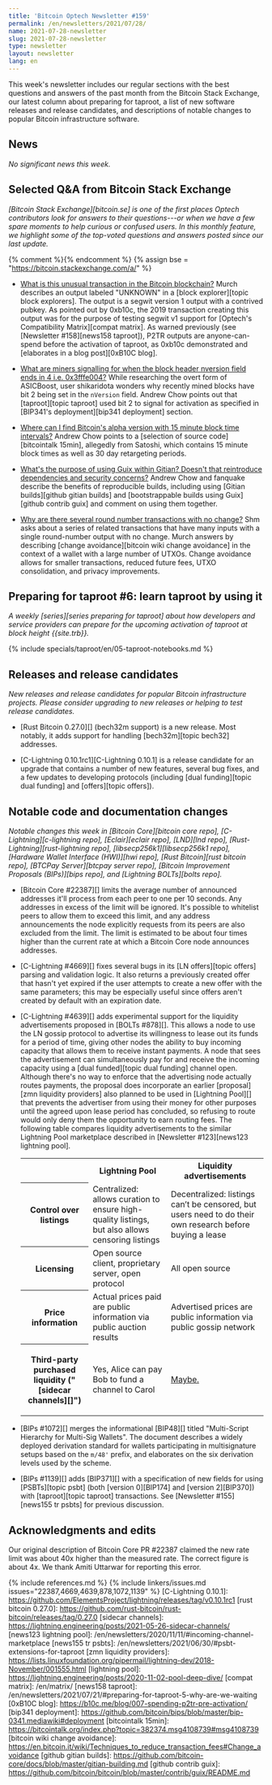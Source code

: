 ```yaml
---
title: 'Bitcoin Optech Newsletter #159'
permalink: /en/newsletters/2021/07/28/
name: 2021-07-28-newsletter
slug: 2021-07-28-newsletter
type: newsletter
layout: newsletter
lang: en
---
```

This week's newsletter includes our regular sections with the best
questions and answers of the past month from the Bitcoin Stack Exchange,
our latest column about preparing for taproot, a list of new software
releases and release candidates, and descriptions of notable changes to
popular Bitcoin infrastructure software.

## News

*No significant news this week.*

## Selected Q&A from Bitcoin Stack Exchange

*[Bitcoin Stack Exchange][bitcoin.se] is one of the first places Optech
contributors look for answers to their questions---or when we have a
few spare moments to help curious or confused users.  In
this monthly feature, we highlight some of the top-voted questions and
answers posted since our last update.*

{% comment %}<!-- https://bitcoin.stackexchange.com/search?tab=votes&q=created%3a1m..%20is%3aanswer -->{% endcomment %}
{% assign bse = "https://bitcoin.stackexchange.com/a/" %}

- [What is this unusual transaction in the Bitcoin blockchain?]({{bse}}107603)
  Murch describes an output labeled "UNKNOWN" in a [block explorer][topic
  block explorers]. The output is a segwit version 1 output with a contrived
  pubkey. As pointed out by 0xb10c, the 2019 transaction creating this output was for
  the purpose of testing segwit v1 support for [Optech's Compatibility
  Matrix][compat matrix]. As warned previously (see [Newsletter #158][news158
  taproot]), P2TR outputs are anyone-can-spend before the activation of taproot, as 0xb10c demonstrated and [elaborates in a blog post][0xB10C blog].

- [What are miners signalling for when the block header nversion field ends in 4 i.e. 0x3fffe004?]({{bse}}107443)
  While researching the overt form of ASICBoost, user shikaridota wonders why
  recently mined blocks have bit 2 being set in the `nVersion` field. Andrew
  Chow points out that [taproot][topic taproot] used bit 2 to signal for activation as specified in [BIP341's
  deployment][bip341 deployment] section.

- [Where can I find Bitcoin's alpha version with 15 minute block time intervals?]({{bse}}107407)
  Andrew Chow points to a [selection of source code][bitcointalk 15min],
  allegedly from Satoshi, which contains 15 minute block times as well as 30 day
  retargeting periods.

- [What's the purpose of using Guix within Gitian? Doesn't that reintroduce dependencies and security concerns?]({{bse}}107638)
  Andrew Chow and fanquake describe the benefits of reproducible builds,
  including using [Gitian builds][github gitian builds] and [bootstrappable
  builds using Guix][github contrib guix] and comment on using them together.

- [Why are there several round number transactions with no change?]({{bse}}107418)
  Shm asks about a series of related transactions that have many inputs with a
  single round-number output with no change. Murch answers by describing [change
  avoidance][bitcoin wiki change avoidance] in the context of a wallet with a
  large number of UTXOs. Change avoidance allows for smaller transactions,
  reduced future fees, UTXO consolidation, and privacy improvements.

## Preparing for taproot #6: learn taproot by using it

*A weekly [series][series preparing for taproot] about how developers
and service providers can prepare for the upcoming activation of taproot
at block height {{site.trb}}.*

{% include specials/taproot/en/05-taproot-notebooks.md %}

## Releases and release candidates

*New releases and release candidates for popular Bitcoin infrastructure
projects.  Please consider upgrading to new releases or helping to test
release candidates.*

- [Rust Bitcoin 0.27.0][] (bech32m support) is a new release.  Most
  notably, it adds support for handling [bech32m][topic bech32]
  addresses.

- [C-Lightning 0.10.1rc1][C-Lightning 0.10.1] is a release candidate for
  an upgrade that contains a number of new features, several bug fixes,
  and a few updates to developing protocols (including [dual
  funding][topic dual funding] and [offers][topic offers]).

## Notable code and documentation changes

*Notable changes this week in [Bitcoin Core][bitcoin core repo],
[C-Lightning][c-lightning repo], [Eclair][eclair repo], [LND][lnd repo],
[Rust-Lightning][rust-lightning repo], [libsecp256k1][libsecp256k1
repo], [Hardware Wallet Interface (HWI)][hwi repo],
[Rust Bitcoin][rust bitcoin repo], [BTCPay Server][btcpay server repo],
[Bitcoin Improvement Proposals (BIPs)][bips repo], and [Lightning
BOLTs][bolts repo].*

- [Bitcoin Core #22387][] limits the average number of announced
  addresses it'll process from each peer to one per 10 seconds.  Any
  addresses in excess of the limit will be ignored.  It's possible to
  whitelist peers to allow them to exceed this limit, and any address
  announcements the node explicitly requests from its peers are also
  excluded from the limit.  The limit is estimated to be about four times
  higher than the current rate at which a Bitcoin Core node announces
  addresses.

- [C-Lightning #4669][] fixes several bugs in its [LN offers][topic offers]
  parsing and validation logic.  It also returns a previously created
  offer that hasn't yet expired if the user attempts to create a new
  offer with the same parameters; this may be especially useful since
  offers aren't created by default with an expiration date.

- [C-Lightning #4639][] adds experimental support for the liquidity
  advertisements proposed in [BOLTs #878][].  This allows a node to
  use the LN gossip protocol to advertise its willingness to lease out
  its funds for a period of time, giving other nodes the ability to buy
  incoming capacity that allows them to receive instant payments.
  A node that sees the advertisement can simultaneously pay for and
  receive the incoming capacity using a [dual funded][topic dual
  funding] channel open.  Although there's no way to enforce that the
  advertising node actually routes payments, the proposal does
  incorporate an earlier [proposal][zmn liquidity providers] also
  planned<!-- [1] --> to be used in [Lightning Pool][] that prevents the
  advertiser from using their money for other purposes until the agreed
  upon lease period has concluded, so refusing to route would only deny
  them the opportunity to earn routing fees.  The following table
  compares liquidity advertisements to the similar Lightning Pool
  marketplace described in [Newsletter #123][news123 lightning pool].

  <!-- [1]: See "Service-Level Based Lifetime Enforcement" in
  https://lightning.engineering/posts/2020-11-02-pool-deep-dive/ -->

  <table>
    <tr>
     <th></th>
     <th>Lightning Pool</th>
     <th>Liquidity advertisements</th>
    </tr>

    <tr>
     <th>Control over listings</th>
     <td>Centralized: allows curation to ensure high-quality listings, but
         also allows censoring listings</td>
     <td>Decentralized: listings can’t be censored, but users need to do
         their own research before buying a lease</td>
    </tr>

    <tr>
     <th>Licensing</th>
     <td>Open source client, proprietary server, open protocol</td>
     <td>All open source</td>
    </tr>

    <tr>
     <th>Price information</th>
     <td>Actual prices paid are public information via public auction results</td>
     <td>Advertised prices are public information via public gossip network</td>
    </tr>

    <tr>
     <th markdown="span">

     Third-party purchased liquidity ("[sidecar channels][]")

     </th>
     <td>Yes, Alice can pay Bob to fund a channel to Carol</td>
     <td markdown="span">

     [Maybe.]({{bse}}107786)

     </td>
    </tr>

  </table>

- [BIPs #1072][] merges the informational [BIP48][] titled "Multi-Script Hierarchy
  for Multi-Sig Wallets". The document describes a widely deployed derivation
  standard for wallets participating in multisignature setups based on the
  `m/48'` prefix, and elaborates on the six derivation levels
  used by the scheme.

- [BIPs #1139][] adds [BIP371][] with a specification of new fields for
  using [PSBTs][topic psbt] (both [version 0][BIP174] and [version
  2][BIP370]) with [taproot][topic taproot] transactions.  See
  [Newsletter #155][news155 tr psbts] for previous discussion.

## Acknowledgments and edits

Our original description of Bitcoin Core PR #22387 claimed the new rate
limit was about 40x higher than the measured rate.  The correct figure
is about 4x.  We thank Amiti Uttarwar for reporting this error.

{% include references.md %}
{% include linkers/issues.md issues="22387,4669,4639,878,1072,1139" %}
[C-Lightning 0.10.1]: https://github.com/ElementsProject/lightning/releases/tag/v0.10.1rc1
[rust bitcoin 0.27.0]: https://github.com/rust-bitcoin/rust-bitcoin/releases/tag/0.27.0
[sidecar channels]: https://lightning.engineering/posts/2021-05-26-sidecar-channels/
[news123 lightning pool]: /en/newsletters/2020/11/11/#incoming-channel-marketplace
[news155 tr psbts]: /en/newsletters/2021/06/30/#psbt-extensions-for-taproot
[zmn liquidity providers]: https://lists.linuxfoundation.org/pipermail/lightning-dev/2018-November/001555.html
[lightning pool]: https://lightning.engineering/posts/2020-11-02-pool-deep-dive/
[compat matrix]: /en/matrix/
[news158 taproot]: /en/newsletters/2021/07/21/#preparing-for-taproot-5-why-are-we-waiting
[0xB10C blog]: https://b10c.me/blog/007-spending-p2tr-pre-activation/
[bip341 deployment]: https://github.com/bitcoin/bips/blob/master/bip-0341.mediawiki#deployment
[bitcointalk 15min]: https://bitcointalk.org/index.php?topic=382374.msg4108739#msg4108739
[bitcoin wiki change avoidance]: https://en.bitcoin.it/wiki/Techniques_to_reduce_transaction_fees#Change_avoidance
[github gitian builds]: https://github.com/bitcoin-core/docs/blob/master/gitian-building.md
[github contrib guix]: https://github.com/bitcoin/bitcoin/blob/master/contrib/guix/README.md
